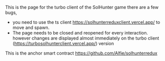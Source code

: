 This is the page for the turbo client of the SolHunter game there are a few bugs, 
- you need to use the ts client https://solhunterreduxclient.vercel.app/ to move and spawn.
- The page needs to be closed and reopened for every interaction. however changes are displayed almost immediately on the turbo client (https://turbosolhunterclient.vercel.app/) version

This is the anchor smart contract https://github.com/Alfie/solhunterredux
